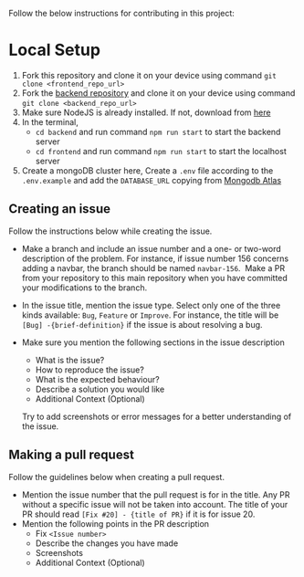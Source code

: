Follow the below instructions for contributing in this project:

# Local Setup
1. Fork this repository and clone it on your device using command `git clone <frontend_repo_url>`
1. Fork the [backend repository](https://github.com/gurpreet-legend/Face-Recognition-Braniac-Backend) and clone it on your device using command `git clone <backend_repo_url>`
2. Make sure NodeJS is already installed. If not, download from [here](https://nodejs.org/en/download/)
3. In the terminal, 
    * `cd backend` and run command `npm run start` to start the backend server
    * `cd frontend` and run command `npm run start` to start the localhost server
4. Create a mongoDB cluster here, Create a `.env` file according to the `.env.example` and add the `DATABASE_URL` copying from [Mongodb Atlas](https://www.mongodb.com/atlas/database)

## Creating an issue

Follow the instructions below while creating the issue.

- Make a branch and include an issue number and a one- or two-word description of the problem. For instance, if issue number 156 concerns adding a navbar, the branch should be named `navbar-156`.  Make a PR from your repository to this main repository when you have committed your modifications to the branch.
- In the issue title, mention the issue type. Select only one of the three kinds available: `Bug`, `Feature` or `Improve`. For instance, the title will be `[Bug] -{brief-definition}` if the issue is about resolving a bug.
- Make sure you mention the following sections in the issue description
  - What is the issue?
  - How to reproduce the issue?
  - What is the expected behaviour?
  - Describe a solution you would like
  - Additional Context (Optional)

  Try to add screenshots or error messages for a better understanding of the issue.


## Making a pull request

Follow the guidelines below when creating a pull request.
- Mention the issue number that the pull request is for in the title. Any PR without a specific issue will not be taken into account. The title of your PR should read `[Fix #20] - {title of PR}` if it is for issue 20.
- Mention the following points in the PR description
  - Fix `<Issue number>`
  - Describe the changes you have made
  - Screenshots
  - Additional Context (Optional)